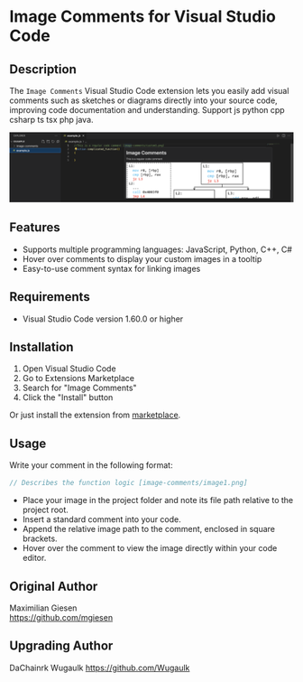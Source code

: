 # Image Comments for Visual Studio Code

## Description

The `Image Comments` Visual Studio Code extension lets you easily add visual comments such as sketches or diagrams directly into your source code, improving code documentation and understanding. Support js python cpp csharp ts tsx php java.

![Image](readme/image-comment.png)

## Features

- Supports multiple programming languages: JavaScript, Python, C++, C#
- Hover over comments to display your custom images in a tooltip
- Easy-to-use comment syntax for linking images

## Requirements

- Visual Studio Code version 1.60.0 or higher

## Installation

1. Open Visual Studio Code
2. Go to Extensions Marketplace
3. Search for "Image Comments"
4. Click the "Install" button

Or just install the extension from [marketplace](https://marketplace.visualstudio.com/items?itemName=mgiesen.image-comments&ssr=false#review-details).

## Usage

Write your comment in the following format:

```js
// Describes the function logic [image-comments/image1.png]
```

- Place your image in the project folder and note its file path relative to the project root.
- Insert a standard comment into your code.
- Append the relative image path to the comment, enclosed in square brackets.
- Hover over the comment to view the image directly within your code editor.

## Original Author

Maximilian Giesen  
https://github.com/mgiesen

## Upgrading Author

DaChainrk Wugaulk
https://github.com/Wugaulk
